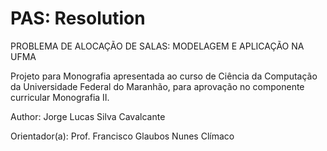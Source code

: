 # PAS: Resolution
PROBLEMA DE ALOCAÇÃO DE SALAS: MODELAGEM E APLICAÇÃO NA UFMA

Projeto para Monografia apresentada ao curso de Ciência da Computação da Universidade Federal do Maranhão, para aprovação no componente curricular Monografia II. 

Author: Jorge Lucas Silva Cavalcante

Orientador(a): Prof. Francisco Glaubos Nunes Clímaco
